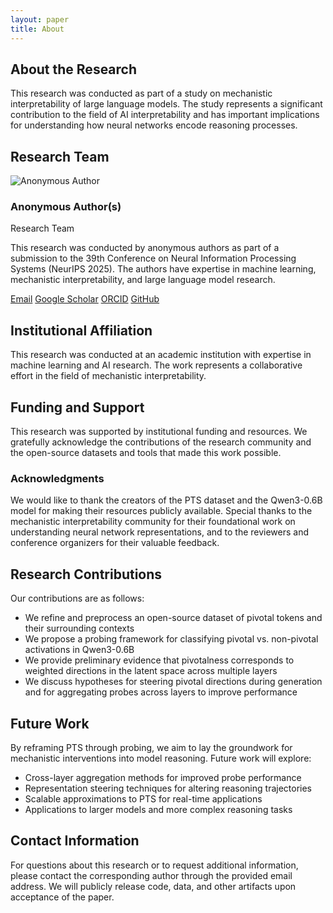 ```yaml
---
layout: paper
title: About
---
```


<div class="about">
  <h2>About the Research</h2>
  <p>This research was conducted as part of a study on mechanistic interpretability of large language models. The study represents a significant contribution to the field of AI interpretability and has important implications for understanding how neural networks encode reasoning processes.</p>
  
  <h2>Research Team</h2>
  <div class="author-card">
    <img src="/assets/images/author-photos/anonymous.jpg" alt="Anonymous Author" class="author-photo">
    <h3 class="author-name">Anonymous Author(s)</h3>
    <p class="author-title">Research Team</p>
    <p class="author-bio">This research was conducted by anonymous authors as part of a submission to the 39th Conference on Neural Information Processing Systems (NeurIPS 2025). The authors have expertise in machine learning, mechanistic interpretability, and large language model research.</p>
    <div class="author-links">
      <a href="mailto:email">Email</a>
      <a href="#" target="_blank">Google Scholar</a>
      <a href="#" target="_blank">ORCID</a>
      <a href="#" target="_blank">GitHub</a>
    </div>
  </div>
  
  <h2>Institutional Affiliation</h2>
  <p>This research was conducted at an academic institution with expertise in machine learning and AI research. The work represents a collaborative effort in the field of mechanistic interpretability.</p>
  
  <h2>Funding and Support</h2>
  <p>This research was supported by institutional funding and resources. We gratefully acknowledge the contributions of the research community and the open-source datasets and tools that made this work possible.</p>
  
  <div class="acknowledgments">
    <h3>Acknowledgments</h3>
    <p>We would like to thank the creators of the PTS dataset and the Qwen3-0.6B model for making their resources publicly available. Special thanks to the mechanistic interpretability community for their foundational work on understanding neural network representations, and to the reviewers and conference organizers for their valuable feedback.</p>
  </div>
  
  <h2>Research Contributions</h2>
  <p>Our contributions are as follows:</p>
  <ul>
    <li>We refine and preprocess an open-source dataset of pivotal tokens and their surrounding contexts</li>
    <li>We propose a probing framework for classifying pivotal vs. non-pivotal activations in Qwen3-0.6B</li>
    <li>We provide preliminary evidence that pivotalness corresponds to weighted directions in the latent space across multiple layers</li>
    <li>We discuss hypotheses for steering pivotal directions during generation and for aggregating probes across layers to improve performance</li>
  </ul>
  
  <h2>Future Work</h2>
  <p>By reframing PTS through probing, we aim to lay the groundwork for mechanistic interventions into model reasoning. Future work will explore:</p>
  <ul>
    <li>Cross-layer aggregation methods for improved probe performance</li>
    <li>Representation steering techniques for altering reasoning trajectories</li>
    <li>Scalable approximations to PTS for real-time applications</li>
    <li>Applications to larger models and more complex reasoning tasks</li>
  </ul>
  
  <h2>Contact Information</h2>
  <p>For questions about this research or to request additional information, please contact the corresponding author through the provided email address. We will publicly release code, data, and other artifacts upon acceptance of the paper.</p>
</div>
